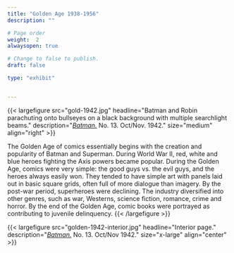 ```yaml
---
title: "Golden Age 1938-1956"
description: ""

# Page order
weight:  2
alwaysopen: true

# Change to false to publish.
draft: false

type: "exhibit"


---
```

{{< largefigure src="gold-1942.jpg"
                headline="Batman and Robin parachuting onto bullseyes on a black background with multiple searchlight beams."
				description="[*Batman.*](https://bc-primo.hosted.exlibrisgroup.com/permalink/f/1jdnfk3/ALMA-BC21358830010001021) No. 13. Oct/Nov. 1942."
                size="medium"
				align="right" >}}

The Golden Age of comics essentially begins with the creation and popularity of Batman and Superman. During World War II, red, white and blue heroes fighting the Axis powers became popular. During the Golden Age, comics were very simple: the good guys vs. the evil guys, and the heroes always easily won. They tended to have simple art with panels laid out in basic square grids, often full of more dialogue than imagery. By the post-war period, superheroes were declining. The industry diversified into other genres, such as war, Westerns, science fiction, romance, crime and horror. By the end of the Golden Age, comic books were portrayed as contributing to juvenile delinquency.
{{< /largefigure >}}

{{< largefigure src="golden-1942-interior.jpg"
                headline="Interior page."
				description="[*Batman.*](https://bc-primo.hosted.exlibrisgroup.com/permalink/f/1jdnfk3/ALMA-BC21358830010001021) No. 13. Oct/Nov 1942."
                size="x-large"
				align="center" >}}


